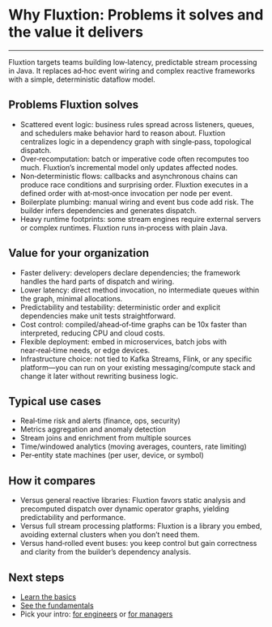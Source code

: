 # Why Fluxtion: Problems it solves and the value it delivers
---

Fluxtion targets teams building low‑latency, predictable stream processing in Java. It replaces ad‑hoc event wiring and
complex reactive frameworks with a simple, deterministic dataflow model.

## Problems Fluxtion solves

- Scattered event logic: business rules spread across listeners, queues, and schedulers make behavior hard to reason
  about. Fluxtion centralizes logic in a dependency graph with single‑pass, topological dispatch.
- Over‑recomputation: batch or imperative code often recomputes too much. Fluxtion’s incremental model only updates
  affected nodes.
- Non‑deterministic flows: callbacks and asynchronous chains can produce race conditions and surprising order. Fluxtion
  executes in a defined order with at‑most‑once invocation per node per event.
- Boilerplate plumbing: manual wiring and event bus code add risk. The builder infers dependencies and generates
  dispatch.
- Heavy runtime footprints: some stream engines require external servers or complex runtimes. Fluxtion runs in‑process
  with plain Java.

## Value for your organization

- Faster delivery: developers declare dependencies; the framework handles the hard parts of dispatch and wiring.
- Lower latency: direct method invocation, no intermediate queues within the graph, minimal allocations.
- Predictability and testability: deterministic order and explicit dependencies make unit tests straightforward.
- Cost control: compiled/ahead‑of‑time graphs can be 10x faster than interpreted, reducing CPU and cloud costs.
- Flexible deployment: embed in microservices, batch jobs with near‑real‑time needs, or edge devices.
- Infrastructure choice: not tied to Kafka Streams, Flink, or any specific platform—you can run on your existing messaging/compute stack and change it later without rewriting business logic.

## Typical use cases

- Real‑time risk and alerts (finance, ops, security)
- Metrics aggregation and anomaly detection
- Stream joins and enrichment from multiple sources
- Time/windowed analytics (moving averages, counters, rate limiting)
- Per‑entity state machines (per user, device, or symbol)

## How it compares

- Versus general reactive libraries: Fluxtion favors static analysis and precomputed dispatch over dynamic operator
  graphs, yielding predictability and performance.
- Versus full stream processing platforms: Fluxtion is a library you embed, avoiding external clusters when you don’t
  need them.
- Versus hand‑rolled event buses: you keep control but gain correctness and clarity from the builder’s dependency
  analysis.

## Next steps

- [Learn the basics](../reference/what-is-dataflow.md)
- [See the fundamentals](../reference/dataflow-fundamentals.md)
- Pick your intro: [for engineers](intro-engineers.md) or [for managers](intro-managers.md)
